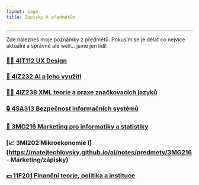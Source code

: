 ```yaml
---
layout: page
title: Zápisky k předmětům
---
```

-----
Zde nalezneš moje poznámky z předmětů. Pokusím se je dělat co nejvíce aktuální a správné ale well... jsme jen lidi!

### [👩‍🔬&nbsp;4IT112&nbsp;UX&nbsp;Design](#)
### [🤖&nbsp;4IZ232&nbsp;AI&nbsp;a&nbsp;jeho&nbsp;využití](#)
### [🧑‍💻&nbsp;4IZ238&nbsp;XML&nbsp;teorie&nbsp;a&nbsp;praxe&nbsp;značkovacích&nbsp;jazyků](#)
### [🔒&nbsp;4SA313&nbsp;Bezpečnost&nbsp;informačních&nbsp;systémů](#)
### [📸&nbsp;3MG216&nbsp;Marketing&nbsp;pro&nbsp;informatiky&nbsp;a&nbsp;statistiky](#)
### [📈&nbsp;3MI202&nbsp;Mikroekonomie&nbsp;I](https://matejtechlovsky.github.io/ai/notes/predmety/3MG216 - Marketing/zápisky)
### [💶&nbsp;11F201&nbsp;Finanční&nbsp;teorie,&nbsp;politika&nbsp;a&nbsp;instituce](#)
